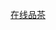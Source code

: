 [在线品茶](https://htmlpreview.github.io/?https://github.com/Teateatellme/Teabot/blob/master/%E5%93%81%E8%8C%B6%E5%A4%A7%E8%B5%8F%20acd940e500ef40bdad190a6507d06d65.html)
